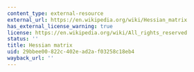 ```yaml
---
content_type: external-resource
external_url: https://en.wikipedia.org/wiki/Hessian_matrix
has_external_license_warning: true
license: https://en.wikipedia.org/wiki/All_rights_reserved
status: ''
title: Hessian matrix
uid: 29bbee00-822c-402e-ad2a-f03258c18eb4
wayback_url: ''
---
```

